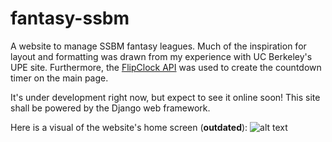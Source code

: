 # fantasy-ssbm
A website to manage SSBM fantasy leagues. Much of the inspiration for layout and formatting was drawn from my experience with UC Berkeley's UPE site. Furthermore, the [FlipClock API](http://flipclockjs.com/) was used to create the countdown timer on the main page. 

It's under development right now, but expect to see it online soon! This site shall be powered by the Django web framework.

Here is a visual of the website's home screen (**outdated**):
![alt text](https://cloud.githubusercontent.com/assets/8358648/8666981/c540cfb2-29ad-11e5-8aa6-dfa5a44c864b.png "Fantasy SSBM home screen")
